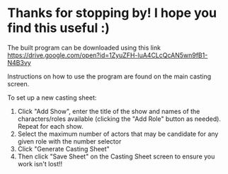 # Thanks for stopping by! I hope you find this useful :)

The built program can be downloaded using this link https://drive.google.com/open?id=1ZyuZFH-luA4CLcQcAN5wn9fB1-N4B3vy

Instructions on how to use the program are found on the main casting screen.

To set up a new casting sheet:

1. Click "Add Show", enter the title of the show and names of the characters/roles available (clicking the "Add Role" button as needed). Repeat for each show.
1. Select the maximum number of actors that may be candidate for any given role with the number selector
1. Click "Generate Casting Sheet"
1. Then click "Save Sheet" on the Casting Sheet screen to ensure you work isn't lost!!
